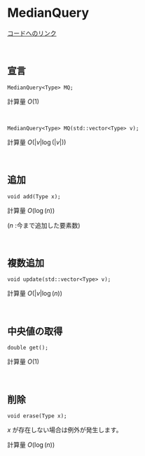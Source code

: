 # MedianQuery

[コードへのリンク](https://github.com/harurunrunrun/c-library/blob/main/library/MedianQuery.hpp)

<br>

## 宣言

```
MedianQuery<Type> MQ;
```
計算量 $O(1)$

<br>

```
MedianQuery<Type> MQ(std::vector<Type> v);
```
計算量 $O(|v|\log(|v|))$

<br>

## 追加

```
void add(Type x);
```
計算量 $O(\log(n))$

($n$ :今まで追加した要素数)

<br>

## 複数追加

```
void update(std::vector<Type> v);
```
計算量 $O(|v|\log(n))$

<br>

## 中央値の取得

```
double get();
```
計算量 $O(1)$

<br>

## 削除

```
void erase(Type x);
```

$x$ が存在しない場合は例外が発生します。

計算量 $O(\log(n))$


